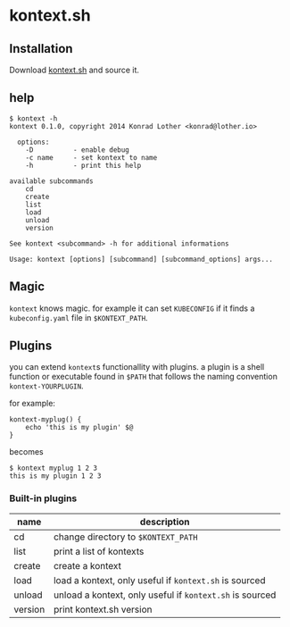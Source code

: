 # kontext.sh

## Installation

Download [kontext.sh](kontext.sh) and source it.

## help
```
$ kontext -h
kontext 0.1.0, copyright 2014 Konrad Lother <konrad@lother.io>

  options:
    -D          - enable debug
    -c name     - set kontext to name
    -h          - print this help

available subcommands
    cd
    create
    list
    load
    unload
    version

See kontext <subcommand> -h for additional informations

Usage: kontext [options] [subcommand] [subcommand_options] args...
```

## Magic

`kontext` knows magic. for example it can set `KUBECONFIG` if it finds a `kubeconfig.yaml` file in `$KONTEXT_PATH`.

## Plugins

you can extend `kontext`s functionallity with plugins. a plugin is a shell function or executable found in `$PATH` that follows the naming convention `kontext-YOURPLUGIN`.

for example:
```
kontext-myplug() {
    echo 'this is my plugin' $@
}
```

becomes

```
$ kontext myplug 1 2 3
this is my plugin 1 2 3
```

### Built-in plugins

| name | description |
| ---- | ----------- |
| cd | change directory to `$KONTEXT_PATH`
| list | print a list of kontexts
| create | create a kontext
| load | load a kontext, only useful if `kontext.sh` is sourced
| unload | unload a kontext, only useful if `kontext.sh` is sourced
| version | print kontext.sh version
